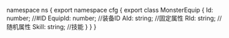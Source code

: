 namespace ns {
	export namespace cfg {
		export class MonsterEquip {
			Id: number;		//#ID
			EquipId: number;		//装备ID
			AId: string;		//固定属性
			RId: string;		//随机属性
			Skill: string;		//技能
		}
	}
}